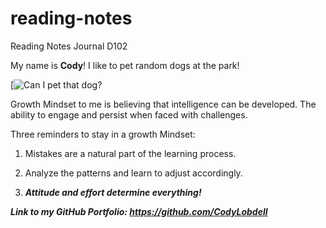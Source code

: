 # reading-notes

Reading Notes Journal D102

My name is **Cody**! I like to pet random dogs at the park!


[![Can I pet that dog?](https://images.unsplash.com/photo-1604165094771-7af34f7fd4cd?ixlib=rb-1.2.1&ixid=MnwxMjA3fDB8MHxzZWFyY2h8Mzl8fGRvZ3N8ZW58MHx8MHx8&auto=format&fit=crop&w=500&q=60)


Growth Mindset to me is believing that intelligence can be developed. The ability to engage and persist when faced with challenges.

Three reminders to stay in a growth Mindset:

  1. Mistakes are a natural part of the learning process.

  2. Analyze the patterns and learn to adjust accordingly.

  3. <em><strong>Attitude<em><strong> and <em><strong>effort<em> determine everything! 


  Link to my GitHub Portfolio: <https://github.com/CodyLobdell>
